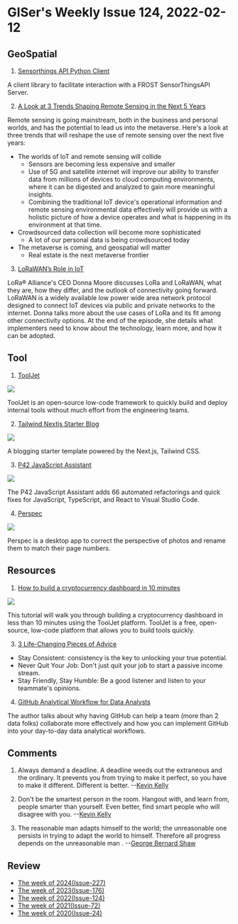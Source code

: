 # GISer's Weekly Issue 124, 2022-02-12

## GeoSpatial

1. [Sensorthings API Python Client](https://pypi.org/project/frost-sta-client/#/)

A client library to facilitate interaction with a FROST SensorThingsAPI Server.

2. [A Look at 3 Trends Shaping Remote Sensing in the Next 5 Years](https://www.gislounge.com/a-look-at-3-trends-shaping-remote-sensing-in-the-next-5-years/)

Remote sensing is going mainstream, both in the business and personal worlds, and has the potential to lead us into the metaverse. Here's a look at three trends that will reshape the use of remote sensing over the next five years:

- The worlds of IoT and remote sensing will collide
  - Sensors are becoming less expensive and smaller
  - Use of 5G and satellite internet will improve our ability to transfer data from millions of devices to cloud computing environments, where it can be digested and analyzed to gain more meaningful insights.
  - Combining the traditional IoT device's operational information and remote sensing environmental data effectively will provide us with a holistic picture of how a device operates and what is happening in its environment at that time.
- Crowdsourced data collection will become more sophisticated
  - A lot of our personal data is being crowdsourced today
- The metaverse is coming, and geospatial will matter
  - Real estate is the next metaverse frontier

3. [LoRaWAN’s Role in IoT](https://www.iotforall.com/podcasts/e157-lorawans-role-in-iot)

LoRa® Alliance's CEO Donna Moore discusses LoRa and LoRaWAN, what they are, how they differ, and the outlook of connectivity going forward. LoRaWAN is a widely available low power wide area network protocol designed to connect IoT devices via public and private networks to the internet. Donna talks more about the use cases of LoRa and its fit among other connectivity options. At the end of the episode, she details what implementers need to know about the technology, learn more, and how it can be adopted.

## Tool

1. [ToolJet](https://github.com/ToolJet/ToolJet)

![](https://user-images.githubusercontent.com/7828962/149466475-1d1f0b3e-8e25-49e8-a5c9-73e068f78de9.png)

ToolJet is an open-source low-code framework to quickly build and deploy internal tools without much effort from the engineering teams.

2. [Tailwind Nextjs Starter Blog](https://github.com/timlrx/tailwind-nextjs-starter-blog)

![](https://www.tailwindawesome.com/rails/active_storage/blobs/redirect/eyJfcmFpbHMiOnsibWVzc2FnZSI6IkJBaHBBbklDIiwiZXhwIjpudWxsLCJwdXIiOiJibG9iX2lkIn19--0efd8a8b9ccc420c3f83970850e228eff06413fd/tailwind-nextjs-starter-blog)

A blogging starter template powered by the Next.js, Tailwind CSS.

3. [P42 JavaScript Assistant](https://github.com/p42ai/refactor-vscode)

![](https://camo.githubusercontent.com/e583727540dd9c26a6c23b6402800ac156abdc9838d9624763feade74f997ef2/68747470733a2f2f7034322e61692f696d6167652f7673636f64652f7673636f64652d6578616d706c652d312e676966)

The P42 JavaScript Assistant adds 66 automated refactorings and quick fixes for JavaScript, TypeScript, and React to Visual Studio Code.

4. [Perspec](https://github.com/feramhq/Perspec)

![](https://github.com/feramhq/Perspec/raw/master/images/perspec_marked_corners.png)

Perspec is a desktop app to correct the perspective of photos and rename them to match their page numbers.

## Resources

1. [How to build a cryptocurrency dashboard in 10 minutes](https://blog.tooljet.com/how-to-build-a-cryptocurrency-dashboard-in-10-minutes/)

![](https://blog.tooljet.com/content/images/size/w2000/2021/11/cover-1.png)

This tutorial will walk you through building a cryptocurrency dashboard in less than 10 minutes using the ToolJet platform. ToolJet is a free, open-source, low-code platform that allows you to build tools quickly.

3. [3 Life-Changing Pieces of Advice](https://javascript.plainenglish.io/i-met-a-rich-programmer-he-gave-me-3-life-changing-pieces-of-advice-a3754d73a50c)

- Stay Consistent: consistency is the key to unlocking your true potential.
- Never Quit Your Job: Don't just quit your job to start a passive income stream.
- Stay Friendly, Stay Humble: Be a good listener and listen to your teammate's opinions.

4. [GitHub Analytical Workflow for Data Analysts](https://towardsdatascience.com/github-analytical-workflow-for-data-analysts-31a28035b563)

The author talks about why having GitHub can help a team (more than 2 data folks) collaborate more effectively and how you can implement GitHub into your day-to-day data analytical workflows.

## Comments

1. Always demand a deadline. A deadline weeds out the extraneous and the ordinary. It prevents you from trying to make it perfect, so you have to make it different. Different is better.
   --[Kevin Kelly](https://link.zhihu.com/?target=https%3A//kk.org/thetechnium/68-bits-of-unsolicited-advice/)

2. Don't be the smartest person in the room. Hangout with, and learn from, people smarter than yourself. Even better, find smart people who will disagree with you.
   --[Kevin Kelly](https://link.zhihu.com/?target=https%3A//kk.org/thetechnium/68-bits-of-unsolicited-advice/)

3. The reasonable man adapts himself to the world; the unreasonable one persists in trying to adapt the world to himself. Therefore all progress depends on the unreasonable man .
   --[George Bernard Shaw](https://news.ycombinator.com/item?id=29598581)

## Review

- [The week of 2024(Issue-227)](../2024/issue-227.md)
- [The week of 2023(Issue-176)](../2023/issue-176.md)
- [The week of 2022(Issue-124)](../2022/issue-124.md)
- [The week of 2021(Issue-72)](../2021/issue-72.md)
- [The week of 2020(Issue-24)](../2020/issue-24.md)
